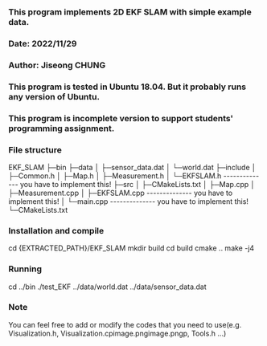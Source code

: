 ### This program implements 2D EKF SLAM with simple example data.
### Date: 2022/11/29
### Author: Jiseong CHUNG

### This program is tested in Ubuntu 18.04. But it probably runs any version of Ubuntu.
### This program is incomplete version to support students' programming assignment.

### File structure
EKF_SLAM
├─bin
├─data
│  ├─sensor_data.dat
│  └─world.dat
├─include
│  ├─Common.h
│  ├─Map.h
│  ├─Measurement.h
│  └─EKFSLAM.h       -------------- you have to implement this!
├─src
│  ├─CMakeLists.txt
│  ├─Map.cpp
│  ├─Measurement.cpp
│  ├─EKFSLAM.cpp     -------------- you have to implement this!
│  └─main.cpp        -------------- you have to implement this!
└─CMakeLists.txt


### Installation and compile
cd {EXTRACTED_PATH}/EKF_SLAM
mkdir build
cd build
cmake ..
make -j4

### Running
cd ../bin
./test_EKF ../data/world.dat ../data/sensor_data.dat

### Note
You can feel free to add or modify the codes that you need to use(e.g. Visualization.h, Visualization.cpimage.pngimage.pngp, Tools.h ...)